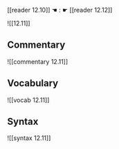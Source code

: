 [[reader 12.10]] ☚ : ☛ [[reader 12.12]]

![[12.11]]

## Commentary

![[commentary 12.11]]

## Vocabulary

![[vocab 12.11]]

## Syntax

![[syntax 12.11]]

